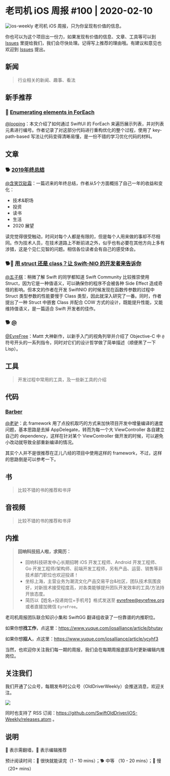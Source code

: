 # 老司机 iOS 周报 #100 | 2020-02-10

![ios-weekly](https://github.com/SwiftOldDriver/iOS-Weekly/blob/master/assets/ios-weekly.png?raw=true)
老司机 iOS 周报，只为你呈现有价值的信息。

你也可以为这个项目出一份力，如果发现有价值的信息、文章、工具等可以到 [Issues](https://github.com/SwiftOldDriver/iOS-Weekly/issues) 里提给我们，我们会尽快处理。记得写上推荐的理由哦。有建议和意见也欢迎到 [Issues](https://github.com/SwiftOldDriver/iOS-Weekly/issues) 提出。

## 新闻

> 行业相关的新闻、趣事、看法

## 新手推荐

### 🐎 [Enumerating elements in ForEach](https://oleb.net/2020/foreach-enumerated/)

[@looping](https://github.com/looping)：本文介绍了如何通过 SwiftUI 的 ForEach 来遍历展示列表，并对列表元素进行编号。作者记录了对这部分代码进行重构优化的整个过程，使用了 key-path-based 写法让代码变得清晰易懂，是一份不错的学习优化代码的材料。

## 文章

### 🐕 [2019年终总结](https://mp.weixin.qq.com/s/VtWeOJj6SeQ7yzNL9ZMFPA)

[@含笑饮砒霜](https://weibo.com/chinafishnews/)：一篇迟来的年终总结，作者从5个方面概括了自己一年的收益和变化：

- 技术&职场
- 投资
- 读书
- 生活
- 2020 展望

读完觉得很受触动，时间对每个人都是有限的，但是每个人用来做的事却不尽相同。作为技术人员，在技术道路上不断前进之外，似乎也有必要在其他方向上多有涉猎，这是个见仁见智的问题。相信各位读者会有自己的感受体会。

### 🐕🚧 [用 struct 还是 class？让 Swift-NIO 的开发者来告诉你](https://www.dotconferences.com/2019/01/johannes-weiss-high-performance-systems-in-swift)

[@五子棋](https://satanwoo.github.io)：稍微了解 Swift 的同学都知道 Swift Community 比较推崇使用 Struct，因为它是一种值语义，可以确保你的程序不会被各种 Side Effect 造成奇怪的影响。但本文的作者在开发 SwiftNIO 的时候发现在函数传参数的过程中 Struct 类型参数的性能要慢于 Class 类型，因此就深入研究了一番。同时，作者提出了一种 Struct 中嵌套 Class 并配合 COW 方式的设计，既能提升性能，又能维持值语义，是一篇适合 Swift 开发者的佳作。

### 🐕 [@](https://nshipster.com/at-compiler-directives/)

[@EyreFree](https://weibo.com/eyrefree777)：Mattt 大神新作，以新手入门的视角列举并介绍了 Objective-C 中 `@` 符号开头的一系列指令，同时对它们的设计哲学做了简单描述（顺便黑了一下 Lisp）。

## 工具

> 开发过程中常用的工具，及一些新工具的介绍

## 代码

### [Barber](https://github.com/michaeleisel/barber)

[@老驴](https://www.weibo.com/6090610445)：此 framework 用了点投机取巧的方式来加快项目开发中增量编译的速度问题，基本思路是去掉 AppDelegate，转而为每一个大 ViewController 各自建立自己的 dependency，这样在针对某个 ViewController 做开发的时候，可以避免小改动就导致全部重新编译的情况。

其实个人并不是很推荐在正儿八经的项目中使用这样的 framework，不过，这样的思路倒是可以参考一下。

## 书

> 比较不错的书的推荐和书评

## 音视频

> 比较不错的书的推荐和书评

## 内推

> **回响科技招人啦，求简历：**
> - 回响科技研发中心长期招聘 iOS 开发工程师、Android 开发工程师、Go 开发工程师/架构师、前端开发工程师，另有产品、运营、销售等非技术部门职位也欢迎投递！
> - 坐标上海，主营业务为潮流文化产品交易平台&社区，团队技术氛围良好，对新技术接受程度高，对各类能够提升团队开发效率的工具/方法持开放态度。
> - 简历以【姓名+投递岗位+手机号】格式发送至 eyrefree@eyrefree.org 或者直接加微信 `EyreFree`。

老司机周报团队联合知识小集和 SwiftGG 翻译组收录了一份靠谱的内推职位。

如果你想**找工作**，点这里：https://www.yuque.com/iosalliance/article/bhutav

如果你想**招人**，点这里：https://www.yuque.com/iosalliance/article/ycyhf3

当然，也欢迎你关注我们每一期的周报，我们会在每期周报底部及时更新编辑内推岗位。

## 关注我们

我们开通了公众号，每期发布时公众号（OldDriverWeekly）会推送消息，欢迎关注。

![](https://github.com/SwiftOldDriver/iOS-Weekly/blob/master/assets/qrcode_for_wechat.jpg?raw=true)

同时也支持了 RSS 订阅：https://github.com/SwiftOldDriver/iOS-Weekly/releases.atom 。

## 说明

🚧 表示需翻墙，🌟 表示编辑推荐

预计阅读时间：🐎 很快就能读完（1 - 10 mins）；🐕 中等 （10 - 20 mins）；🐢 慢（20+ mins）
